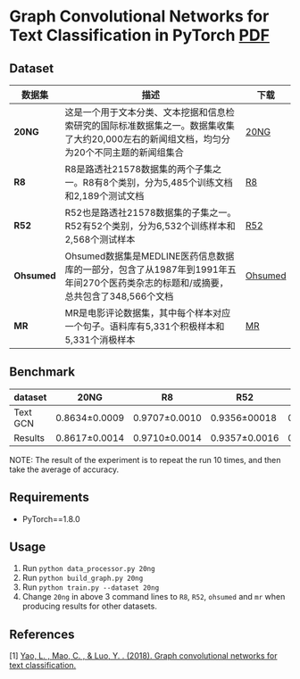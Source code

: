 # Graph Convolutional Networks for Text Classification in PyTorch [PDF](https://arxiv.org/abs/1809.05679)

## Dataset
| 数据集 | 描述 | 下载 |
| --- | --- | --- |
| **20NG** | 这是一个用于文本分类、文本挖据和信息检索研究的国际标准数据集之一。数据集收集了大约20,000左右的新闻组文档，均匀分为20个不同主题的新闻组集合 | [20NG](http://qwone.com/~jason/20Newsgroups/20news-bydate.tar.gz) |
| **R8** | R8是路透社21578数据集的两个子集之一。R8有8个类别，分为5,485个训练文档和2,189个测试文档 | [R8](https://www.cs.umb.edu/˜smimarog/textmining/datasets/) |
| **R52** | R52也是路透社21578数据集的子集之一。R52有52个类别，分为6,532个训练样本和2,568个测试样本 | [R52](https://www.cs.umb.edu/˜smimarog/textmining/datasets/) |
| **Ohsumed** | Ohsumed数据集是MEDLINE医药信息数据库的一部分，包含了从1987年到1991年五年间270个医药类杂志的标题和/或摘要，总共包含了348,566个文档 | [Ohsumed](http://disi.unitn.it/moschitti/corpora.htm) |
| **MR** | MR是电影评论数据集，其中每个样本对应一个句子。语料库有5,331个积极样本和5,331个消极样本 | [MR](https://github.com/mnqu/PTE/tree/master/data/mr) |

## Benchmark

| dataset       | 20NG | R8 | R52 | Ohsumed | MR  |
|---------------|----------|------|--------|--------|--------|
| Text GCN | 0.8634±0.0009    | 0.9707±0.0010 | 0.9356±00018   | 0.6836±0.0056   | 0.7674±0.0020   |
| Results  | 0.8617±0.0014    | 0.9710±0.0014 | 0.9357±0.0016  | 0.6807±0.0040   | 0.7579±0.0047   |

NOTE: The result of the experiment is to repeat the run 10 times, and then take the average of accuracy.

## Requirements
* PyTorch==1.8.0

## Usage
1. Run `python data_processor.py 20ng`
2. Run `python build_graph.py 20ng`
3. Run `python train.py --dataset 20ng`
4. Change `20ng` in above 3 command lines to `R8`, `R52`, `ohsumed` and `mr` when producing results for other datasets.
## References
[1] [Yao, L. , Mao, C. , & Luo, Y. . (2018). Graph convolutional networks for text classification.](https://arxiv.org/abs/1809.05679)
